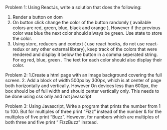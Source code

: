 Problem 1:
Using ReactJs, write a solution that does the following:
1. Render a button on dom
2. On button click change the color of the button randomly ( available colors are red, green, blue, black and orange ), However if the previous color was blue the next color should always be green. Use state to store the color.
3. Using store, reducers and context ( use react hooks, do not use react-redux or any other external library), keep track of the colors that were rendered and display it below the button in a comma seperated string. For eg red, blue, green . The text for each color should also display their color.

Problem 2:
1.Create a html page with an image background covering the full screen.
2. Add a block of width 500px by 300px, which is at center of page both horizontally and vertically. However On devices less than 600px, the box should be of full width and should center vertically only.
This needs to be done using css only and not javascript

Problem 3:
Using Javascript, Write a program that prints the number from 1 to 100. But for multiples of three print “Fizz” instead of the number & for the multiples of five print “Buzz”. However, for numbers which are multiples of both three and five print “ FizzBuzz” instead.

